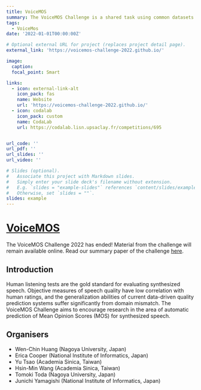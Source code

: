 ```yaml
---
title: VoiceMOS
summary: The VoiceMOS Challenge is a shared task using common datasets for MOS prediction.
tags:
  - VoiceMos
date: '2022-01-01T00:00:00Z'

# Optional external URL for project (replaces project detail page).
external_link: 'https://voicemos-challenge-2022.github.io/'

image:
  caption: 
  focal_point: Smart

links:
  - icon: external-link-alt
    icon_pack: fas
    name: Website
    url: 'https://voicemos-challenge-2022.github.io/'
  - icon: codalab
    icon_pack: custom
    name: CodaLab
    url: https://codalab.lisn.upsaclay.fr/competitions/695


url_code: ''
url_pdf: ''
url_slides: ''
url_video: ''

# Slides (optional).
#   Associate this project with Markdown slides.
#   Simply enter your slide deck's filename without extension.
#   E.g. `slides = "example-slides"` references `content/slides/example-slides.md`.
#   Otherwise, set `slides = ""`.
slides: example
---
```


# [VoiceMOS](https://voicemos-challenge-2022.github.io/)

The VoiceMOS Challenge 2022 has ended! Material from the challenge will remain available online. Read our summary paper of the challenge [here](https://arxiv.org/abs/2203.11389).

## Introduction
Human listening tests are the gold standard for evaluating synthesized speech. Objective measures of speech quality have low correlation with human ratings, and the generalization abilities of current data-driven quality prediction systems suffer significantly from domain mismatch. The VoiceMOS Challenge aims to encourage research in the area of automatic prediction of Mean Opinion Scores (MOS) for synthesized speech. 

## Organisers
* Wen-Chin Huang (Nagoya University, Japan)
* Erica Cooper (National Institute of Informatics, Japan)
* Yu Tsao (Academia Sinica, Taiwan)
* Hsin-Min Wang (Academia Sinica, Taiwan)
* Tomoki Toda (Nagoya University, Japan)
* Junichi Yamagishi (National Institute of Informatics, Japan)
